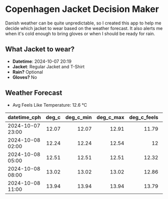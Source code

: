 
# Copenhagen Jacket Decision Maker

Danish weather can be quite unpredictable, so I created this app to help me decide which jacket to wear based on the weather forecast. 
It also alerts me when it's cold enough to bring gloves or when I should be ready for rain.

## What Jacket to wear?

- **Datetime**: 2024-10-07 20:19
- **Jacket**: Regular Jacket and T-Shirt
- **Rain?** Optional
- **Gloves?** No

## Weather Forecast
- Avg Feels Like Temperature: 12.6 °C

| datetime_cph     |   deg_c |   deg_c_min |   deg_c_max |   deg_c_feels | weather   | wind   | rain   |
|:-----------------|--------:|------------:|------------:|--------------:|:----------|:-------|:-------|
| 2024-10-07 23:00 |   12.07 |       12.07 |       12.91 |         11.79 | Rain      | Low    | Low    |
| 2024-10-08 02:00 |   12.24 |       12.24 |       12.54 |         12    | Clouds    | Low    | None   |
| 2024-10-08 05:00 |   12.51 |       12.51 |       12.51 |         12.32 | Clouds    | Low    | None   |
| 2024-10-08 08:00 |   13.02 |       13.02 |       13.02 |         12.86 | Clouds    | Low    | None   |
| 2024-10-08 11:00 |   13.94 |       13.94 |       13.94 |         13.79 | Clouds    | High   | None   |
        